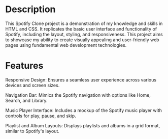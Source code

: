 # Description
This Spotify Clone project is a demonstration of my knowledge and skills in HTML and CSS. 
It replicates the basic user interface and functionality of Spotify, including the layout, styling, and responsiveness.
This project aims to showcase my ability to create visually appealing and user-friendly web pages using fundamental web development technologies.

# Features
Responsive Design: Ensures a seamless user experience across various devices and screen sizes.


Navigation Bar: Mimics the Spotify navigation with options like Home, Search, and Library.


Music Player Interface: Includes a mockup of the Spotify music player with controls for play, pause, and skip.


Playlist and Album Layouts: Displays playlists and albums in a grid format, similar to Spotify's layout.
